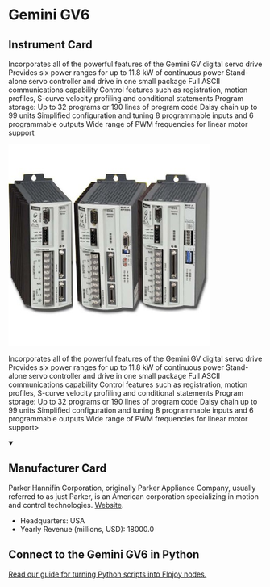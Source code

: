 
# Gemini GV6

## Instrument Card

<div className="flex">

<div>

Incorporates all of the powerful features of the Gemini GV digital servo drive
Provides six power ranges for up to 11.8 kW of continuous power
Stand-alone servo controller and drive in one small package
Full ASCII communications capability
Control features such as registration, motion profiles, S-curve velocity profiling and conditional statements
Program storage: Up to 32 programs or 190 lines of program code
Daisy chain up to 99 units
Simplified configuration and tuning
8 programmable inputs and 6 programmable outputs
Wide range of PWM frequencies for linear motor support

</div>

![](./Gemini-GV6.jpg)

</div>

Incorporates all of the powerful features of the Gemini GV digital servo drive
Provides six power ranges for up to 11.8 kW of continuous power
Stand-alone servo controller and drive in one small package
Full ASCII communications capability
Control features such as registration, motion profiles, S-curve velocity profiling and conditional statements
Program storage: Up to 32 programs or 190 lines of program code
Daisy chain up to 99 units
Simplified configuration and tuning
8 programmable inputs and 6 programmable outputs
Wide range of PWM frequencies for linear motor support>

<details open>
<summary><h2>Manufacturer Card</h2></summary>

Parker Hannifin Corporation, originally Parker Appliance Company, usually referred to as just Parker, is an American corporation specializing in motion and control technologies. <a href="https://www.parker.com/us/en/home.html">Website</a>.

<ul>
  <li>Headquarters: USA</li>
  <li>Yearly Revenue (millions, USD): 18000.0</li>
</ul>
</details>

## Connect to the Gemini GV6 in Python

[Read our guide for turning Python scripts into Flojoy nodes.](https://docs.flojoy.ai/custom-nodes/creating-custom-node/)


